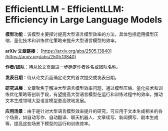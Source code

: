 # EfficientLLM - EfficientLLM: Efficiency in Large Language Models

**模型功能**：该模型主要探讨提高大型语言模型效率的方法，具体包括运用模型压缩、量化技术和训练优化策略来提升大型语言模型的效率。

**arXiv 文章链接**：
[https://arxiv.org/abs/2505.13840](https://arxiv.org/abs/2505.13840)

**作者/团队**：待从论文页面进一步确定作者姓名或团队名称。

**发表日期**：待从论文页面确定论文的首次提交或发表日期。

**研究进展**：文章聚焦于解决大型语言模型效率问题，通过模型压缩、量化技术和训练优化策略等创新手段，有望提高大型语言模型在运行和训练过程中的效率，推动文本生成领域大型语言模型更高效地发展。

**应用场景**：由于是针对大型语言模型效率提升的研究，可应用于文本生成相关的各个场景，如自动写作、自动翻译、聊天机器人、文章续写、新闻撰写、剧本生成等，提高这些场景下模型的运行和训练效率。